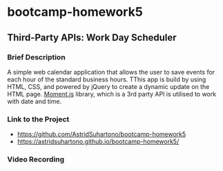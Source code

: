 # bootcamp-homework5

## Third-Party APIs: Work Day Scheduler

### Brief Description

A simple web calendar application that allows the user to save events for each hour of the standard business hours. TThis app is build by using HTML, CSS, and powered by jQuery to create a dynamic update on the HTML page. [Moment.js](https://momentjs.com/) library, which is a 3rd party API is utilised to work with date and time.

### Link to the Project

* https://github.com/AstridSuhartono/bootcamp-homework5
* https://astridsuhartono.github.io/bootcamp-homework5/

### Video Recording

